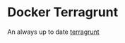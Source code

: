 # Docker Terragrunt
An always up to date [terragrunt](https://github.com/gruntwork-io/terragrunt/) 

